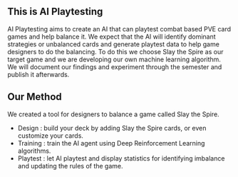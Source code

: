 ## This is AI Playtesting

AI Playtesting aims to create an AI that can playtest combat based PVE card games and help balance it. We expect that the AI will identify dominant strategies or unbalanced cards and generate playtest data to help game designers to do the balancing. To do this we choose Slay the Spire as our target game and we are developing our own machine learning algorithm. We will document our findings and experiment through the semester and publish it afterwards. 


## Our Method

We created a tool for designers to balance a game called Slay the Spire.

- Design : build your deck by adding Slay the Spire cards, or even customize your cards.
- Training : train the AI agent using Deep Reinforcement Learning algorithms.
- Playtest : let AI playtest and display statistics for identifying imbalance and updating the rules of the game.
